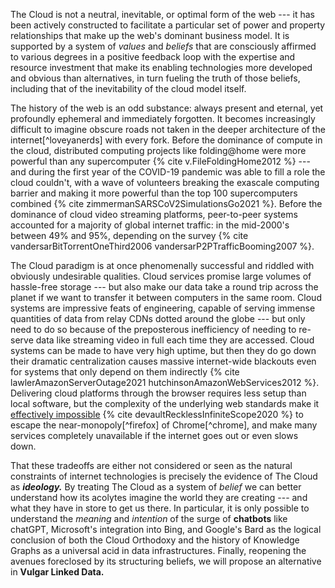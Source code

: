 The Cloud is not a neutral, inevitable, or optimal form of the web --- it has been actively constructed to facilitate a particular set of power and property relationships that make up the web's dominant business model. It is supported by a system of *values* and *beliefs* that are consciously affirmed to various degrees in a positive feedback loop with the expertise and resource investment that make its enabling technologies more developed and obvious than alternatives, in turn fueling the truth of those beliefs, including that of the inevitability of the cloud model itself. 

The history of the web is an odd substance: always present and eternal, yet profoundly ephemeral and immediately forgotten. It becomes increasingly difficult to imagine obscure roads not taken in the deeper architecture of the internet[^loveyanerds] with every fork. Before the dominance of compute in the cloud, distributed computing projects like folding@home were more powerful than any supercomputer {% cite v.FileFoldingHome2012 %} --- and during the first year of the COVID-19 pandemic was able to fill a role the cloud couldn't, with a wave of volunteers breaking the exascale computing barrier and making it more powerful than the top 100 supercomputers combined {% cite zimmermanSARSCoV2SimulationsGo2021 %}. Before the dominance of cloud video streaming platforms, peer-to-peer systems accounted for a majority of global internet traffic: in the mid-2000's between 49% and 95%, depending on the survey {% cite vandersarBitTorrentOneThird2006 vandersarP2PTrafficBooming2007 %}. 

The Cloud paradigm is at once phenomenally successful and riddled with obviously undesirable qualities. Cloud services promise large volumes of hassle-free storage --- but also make our data take a round trip across the planet if we want to transfer it between computers in the same room. Cloud systems are impressive feats of engineering, capable of serving immense quantities of data from relay CDNs dotted around the globe --- but only need to do so because of the preposterous inefficiency of needing to re-serve data like streaming video in full each time they are accessed. Cloud systems can be made to have very high uptime, but then they do go down their dramatic centralization causes massive internet-wide blackouts even for systems that only depend on them indirectly {% cite lawlerAmazonServerOutage2021 hutchinsonAmazonWebServices2012 %}. Delivering cloud platforms through the browser requires less setup than local software, but the complexity of the underlying web standards make it [effectively impossible](https://drewdevault.com/2020/03/18/Reckless-limitless-scope.html) {% cite devaultRecklessInfiniteScope2020 %} to escape the near-monopoly[^firefox] of Chrome[^chrome], and make many services completely unavailable if the internet goes out or even slows down.

That these tradeoffs are either not considered or seen as the natural constraints of internet technologies is precisely the evidence of The Cloud as ***ideology.*** By treating The Cloud as a system of *belief* we can better understand how its acolytes imagine the world they are creating --- and what they have in store to get us there. In particular, it is only possible to understand the *meaning* and *intention* of the surge of **chatbots** like chatGPT, Microsoft's integration into Bing, and Google's Bard as the logical conclusion of both the Cloud Orthodoxy and the history of Knowledge Graphs as a universal acid in data infrastructures. Finally, reopening the avenues foreclosed by its structuring beliefs, we will propose an alternative in **Vulgar Linked Data.** 
